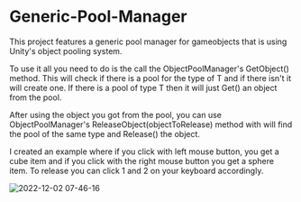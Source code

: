 # Generic-Pool-Manager
 
This project features a generic pool manager for gameobjects that is using Unity's object pooling system.

To use it all you need to do is the call the ObjectPoolManager's GetObject<T>() method. This will check if there is a pool for the type of T and if there isn't it will create one. If there is a pool of type T then it will just Get() an object from the pool.

After using the object you got from the pool, you can use ObjectPoolManager's ReleaseObject(objectToRelease) method with will find the pool of the same type and Release() the object.

I created an example where if you click with left mouse button, you get a cube item and if you click with the right mouse button you get a sphere item. To release you can click 1 and 2 on your keyboard accordingly.

 ![2022-12-02 07-46-16](https://user-images.githubusercontent.com/59961702/205217744-35b6854d-294e-474a-bebb-0d9aec8828bc.gif)
